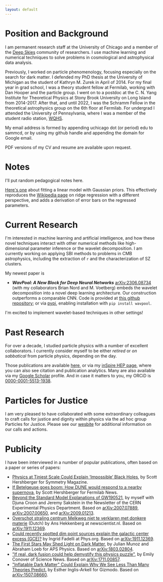 ```yaml
---
layout: default
---
```


# Position and Background

I am permanent research staff at the University of Chicago and a member of the [Deep Skies](https://deepskieslab.com/) community of researchers. I use machine learning and numerical techniques to solve problems in cosmological and astrophysical data analysis.

Previously, I worked on particle phenomenology, focusing especially on the search for dark matter. I defended my PhD thesis at the University of Michigan as the student of Kathryn M. Zurek in April of 2014. For my final year in grad school, I was a theory student fellow at Fermilab, working with Dan Hooper and the particle group.  I went on to a postdoc at the C. N. Yang Institute for Theoretical Physics at Stony Brook University on Long Island from 2014-2017. After that, and until 2022, I was the Schramm Fellow in the theoretical astrophysics group on the 6th floor at Fermilab. For undergrad I attended the University of Pennsylvania, where I was a member of the student radio station, [WQHS](https://wqhs.upenn.edu/).

My email address is formed by appending uchicago dot (or period) edu to sammcd, or by using my github handle and appending the domain for Google email.

PDF versions of my CV and resume are available upon request.

# Notes

I'll put random pedagogical notes here.

[Here's one](linear-fit-24.pdf) about fitting a linear model with Gaussian priors. This effectively reproduces the [Wikipedia page](https://en.wikipedia.org/wiki/Ridge_regression#Tikhonov_regularization) on ridge regression with a different perspective, and adds a derivation of error bars on the regressed parameters.

# Current Research

I'm interested in machine learning and artificial intelligence, and how these novel techniques interact with other numerical methods like high-dimensional parameter inference or the wavelet decomposition. I am currently working on applying SBI methods to problems in CMB astrophysics, including the extraction of `r` and the characterization of SZ clusters.

My newest paper is 
+ ***WavPool: A New Block for Deep Neural Networks*** [arXiv:2306.08734](http://arxiv.org/abs/2306.08734) (with my collaborators Brian Nord and M. Voetberg) embeds the wavelet decomposition into a novel deep learning architecture. Our construction outperforms a comparable CNN. Code is provided at [this github repository](https://github.com/deepskies/DeepWavNN/); or via [pypi](https://pypi.org/project/wavpool/), enabling installation with `pip install wavpool`.

I'm excited to implement wavelet-based techniques in other settings!

# Past Research

For over a decade, I studied particle physics with a number of excellent collaborators. I currently consider myself to be either _retired_ or _on sabbatical_ from particle physics, depending on the day.

Those publications are available [here](particle-phys.md), or via my [inSpire HEP page](http://inspirehep.net/author/profile/S.D.McDermott.1), where you can also see citation and publication analytics. Many are also available via my [Google Scholar](https://scholar.google.com/citations?hl=en&user=Yo19NhQAAAAJ) profile. And in case it matters to you, my ORCiD is [0000-0001-5513-1938](https://orcid.org/0000-0001-5513-1938).


# Particles for Justice
I am very pleased to have collaborated with some extraordinary colleagues to craft calls for justice and dignity within physics via the ad hoc group Particles for Justice. Please see our [wesbite](https://www.particlesforjustice.org) for additional information on our calls and actions.

# Publicity
I have been interviewed in a number of popular publications, often based on a paper or series of papers:
+ <a href="https://www.symmetrymagazine.org/article/physics-at-tiniest-scale-could-explain-impossible-black-holes">Physics at Tiniest Scale Could Explain ‘Impossible’ Black Holes</a>, by Scott Hershberger for Symmetry Magazine.
+ <a href="https://news.fnal.gov/2020/10/if-betelgeuse-goes-boom-how-dune-would-respond-to-a-nearby-supernova/">If Betelgeuse goes boom: How DUNE would respond to a nearby supernova</a>, by Scott Hershberger for Fermilab News.
+ <a href="https://ep-news.web.cern.ch/node/3210">Beyond the Standard Model Explanations of GW190521</a>, by myself with Djuna Croon and Jeremy Sakstein in the Newsletter of the CERN Experimental Physics Department. Based on <a href="http://arxiv.org/abs/2007.07889">arXiv:2007.07889</a>, <a href="http://arxiv.org/abs/2007.00650">arXiv:2007.00650</a>, and <a href="http://arxiv.org/abs/2009.01213">arXiv:2009.01213</a>.
+ <a href="https://www.newscientist.nl/nieuws/overschot-straling-centrum-melkweg-niet-te-verklaren-met-donkere-materie/">Overschot straling centrum Melkweg niet te verklaren met donkere materie</a> (Dutch) by Ans Hekkenberg at newscientist.nl. Based on <a href="http://arxiv.org/abs/1911.12369">arXiv:1911.12369</a>.
+ <a href="https://phys.org/news/2020-07-dim-sources-galactic-center-excess.html">Could recently spotted dim point sources explain the galactic center excess (GCE)?</a> by Ingrid Fadelli at Phys.org. Based on <a href="http://arxiv.org/abs/1911.12369">arXiv:1911.12369</a>.
+ <a href="https://physics.aps.org/articles/v11/69">The First Stars May Shed Light on Dark Matter</a>, by Julian Munoz and Abraham Loeb for APS Physics. Based on <a href="http://arxiv.org/abs/1803.02804">arXiv:1803.02804</a>.
+ <a href="https://www.sciencenews.org/article/if-real-dark-fusion-could-help-demystify-physics-puzzle">"If real, dark fusion could help demystify this physics puzzle"</a>, by Emily Conover of Science News. Based on <a href="http://arxiv.org/abs/1711.00857">arXiv:1711.00857</a>.
+ <a href="https://gizmodo.com/inflatable-dark-matter-could-explain-why-we-see-less-th-1753598751">"Inflatable Dark Matter" Could Explain Why We See Less Than Many Theories Predict.</a> by Esther Inglis-Arkell for Gizmodo. Based on <a href="http://arxiv.org/abs/1507.08660">arXiv:1507.08660</a>.